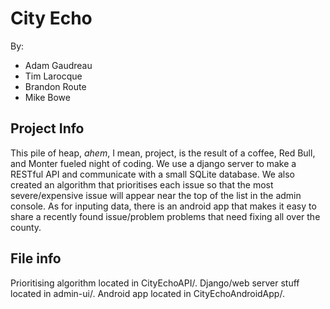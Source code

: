 # City Echo

By:
  - Adam Gaudreau
  - Tim Larocque
  - Brandon Route
  - Mike Bowe
  
## Project Info
This pile of heap, *ahem*, I mean, project, is the result of a coffee, Red Bull, and Monter fueled night of coding. We use a django server to make a RESTful API and communicate with a small SQLite database. We also created an algorithm that prioritises each issue so that the most severe/expensive issue will appear near the top of the list in the admin console. As for inputing data, there is an android app that makes it easy to share a recently found issue/problem problems that need fixing all over the county.

## File info
Prioritising algorithm located in CityEchoAPI/.
Django/web server stuff located in admin-ui/.
Android app located in CityEchoAndroidApp/.
